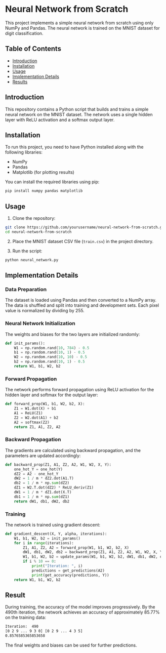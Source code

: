 # Neural Network from Scratch

This project implements a simple neural network from scratch using only NumPy and Pandas. The neural network is trained on the MNIST dataset for digit classification.

## Table of Contents

- [Introduction](#introduction)
- [Installation](#installation)
- [Usage](#usage)
- [Implementation Details](#implementation-details)
- [Results](#results)

## Introduction

This repository contains a Python script that builds and trains a simple neural network on the MNIST dataset. The network uses a single hidden layer with ReLU activation and a softmax output layer.

## Installation

To run this project, you need to have Python installed along with the following libraries:

- NumPy
- Pandas
- Matplotlib (for plotting results)

You can install the required libraries using pip:

```bash
pip install numpy pandas matplotlib
```
## Usage

1. Clone the repository:

```bash
git clone https://github.com/yourusername/neural-network-from-scratch.git
cd neural-network-from-scratch
```
2. Place the MNIST dataset CSV file (`train.csv`) in the project directory.

3. Run the script:

```bash
python neural_network.py
```
## Implementation Details

### Data Preparation

The dataset is loaded using Pandas and then converted to a NumPy array. The data is shuffled and split into training and development sets. Each pixel value is normalized by dividing by 255.

### Neural Network Initialization

The weights and biases for the two layers are initialized randomly:

```python
def init_params():
    W1 = np.random.rand(10, 784) - 0.5
    b1 = np.random.rand(10, 1) - 0.5
    W2 = np.random.rand(10, 10) - 0.5
    b2 = np.random.rand(10, 1) - 0.5
    return W1, b1, W2, b2
```

### Forward Propagation

The network performs forward propagation using ReLU activation for the hidden layer and softmax for the output layer:

```python
def forward_prop(W1, b1, W2, b2, X):
    Z1 = W1.dot(X) + b1
    A1 = ReLU(Z1)
    Z2 = W2.dot(A1) + b2
    A2 = softmax(Z2)
    return Z1, A1, Z2, A2
```
### Backward Propagation

The gradients are calculated using backward propagation, and the parameters are updated accordingly:

```python
def backward_prop(Z1, A1, Z2, A2, W1, W2, X, Y):
    one_hot_Y = one_hot(Y)
    dZ2 = A2 - one_hot_Y
    dW2 = 1 / m * dZ2.dot(A1.T)
    db2 = 1 / m * np.sum(dZ2)
    dZ1 = W2.T.dot(dZ2) * ReLU_deriv(Z1)
    dW1 = 1 / m * dZ1.dot(X.T)
    db1 = 1 / m * np.sum(dZ1)
    return dW1, db1, dW2, db2
```
### Training

The network is trained using gradient descent:

```python
def gradient_descent(X, Y, alpha, iterations):
    W1, b1, W2, b2 = init_params()
    for i in range(iterations):
        Z1, A1, Z2, A2 = forward_prop(W1, b1, W2, b2, X)
        dW1, db1, dW2, db2 = backward_prop(Z1, A1, Z2, A2, W1, W2, X, Y)
        W1, b1, W2, b2 = update_params(W1, b1, W2, b2, dW1, db1, dW2, db2, alpha)
        if i % 10 == 0:
            print("Iteration: ", i)
            predictions = get_predictions(A2)
            print(get_accuracy(predictions, Y))
    return W1, b1, W2, b2
```
## Result
During training, the accuracy of the model improves progressively. By the 490th iteration, the network achieves an accuracy of approximately 85.77% on the training data:
```bash
Iteration:  490
[0 2 9 ... 9 3 0] [0 2 9 ... 4 3 5]
0.8576585365853658
```
The final weights and biases can be used for further predictions.
